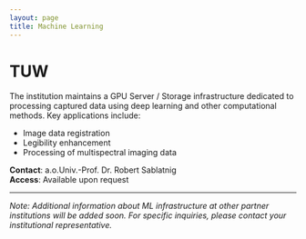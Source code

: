 ```yaml
---
layout: page
title: Machine Learning
---
```


# TUW
The institution maintains a GPU Server / Storage infrastructure dedicated to processing captured data using deep learning and other computational methods. Key applications include:

- Image data registration
- Legibility enhancement
- Processing of multispectral imaging data

**Contact**: a.o.Univ.-Prof. Dr. Robert Sablatnig  
**Access**: Available upon request

<!--KFUG, UWK, UniAK-->

---
*Note: Additional information about ML infrastructure at other partner institutions will be added soon. For specific inquiries, please contact your institutional representative.*